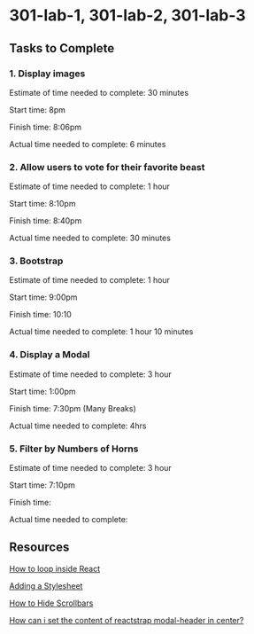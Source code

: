 # 301-lab-1, 301-lab-2, 301-lab-3

## Tasks to Complete

### 1. Display images

Estimate of time needed to complete: 30 minutes

Start time: 8pm

Finish time: 8:06pm

Actual time needed to complete: 6 minutes

### 2. Allow users to vote for their favorite beast

Estimate of time needed to complete: 1 hour

Start time: 8:10pm

Finish time: 8:40pm

Actual time needed to complete: 30 minutes

### 3. Bootstrap

Estimate of time needed to complete: 1 hour

Start time: 9:00pm

Finish time: 10:10

Actual time needed to complete: 1 hour 10 minutes

### 4. Display a Modal

Estimate of time needed to complete: 3 hour

Start time: 1:00pm

Finish time: 7:30pm (Many Breaks)

Actual time needed to complete: 4hrs

### 5. Filter by Numbers of Horns

Estimate of time needed to complete: 3 hour

Start time: 7:10pm

Finish time:

Actual time needed to complete:

## Resources

[How to loop inside React](https://flaviocopes.com/react-how-to-loop/)

[Adding a Stylesheet](https://create-react-app.dev/docs/adding-a-stylesheet/)

[How to Hide Scrollbars](https://www.w3schools.com/howto/howto_css_hide_scrollbars.asp)

[How can i set the content of reactstrap modal-header in center?](https://stackoverflow.com/questions/54597870/how-can-i-set-the-content-of-reactstrap-modal-header-in-center)